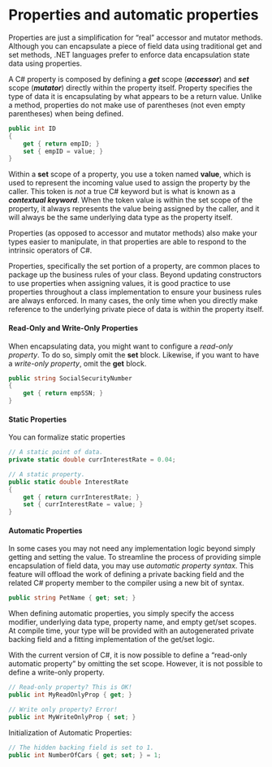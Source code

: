 # Properties and automatic properties

Properties are just a simplification for “real” accessor and mutator methods. Although you can encapsulate a piece of field data using traditional get and set methods, .NET languages prefer to enforce data encapsulation state data using properties. 

A C\# property is composed by defining a _**get**_ scope \(_**accessor**_\) and _**set**_ scope \(_**mutator**_\) directly within the property itself. Property specifies the type of data it is encapsulating by what appears to be a return value. Unlike a method, properties do not make use of parentheses \(not even empty parentheses\) when being defined. 

```csharp
public int ID
{
    get { return empID; }
    set { empID = value; }
}
```

Within a **set** scope of a property, you use a token named **value**, which is used to represent the incoming value used to assign the property by the caller. This token is _not_ a true C\# keyword but is what is known as a _**contextual keyword**_. When the token value is within the set scope of the property, it always represents the value being assigned by the caller, and it will always be the same underlying data type as the property itself.

Properties \(as opposed to accessor and mutator methods\) also make your types easier to manipulate, in that properties are able to respond to the intrinsic operators of C\#.

Properties, specifically the set portion of a property, are common places to package up the business rules of your class. Beyond updating constructors to use properties when assigning values, it is good practice to use properties throughout a class implementation to ensure your business rules are always enforced. In many cases, the only time when you directly make reference to the underlying private piece of data is within the property itself.

#### Read-Only and Write-Only Properties

When encapsulating data, you might want to configure a _read-only property_. To do so, simply omit the **set** block. Likewise, if you want to have a _write-only property_, omit the **get** block.

```csharp
public string SocialSecurityNumber
{
    get { return empSSN; }
}
```

#### Static Properties

You can formalize static properties

```csharp
// A static point of data.
private static double currInterestRate = 0.04;

// A static property.
public static double InterestRate
{
    get { return currInterestRate; }
    set { currInterestRate = value; }
}
```

#### Automatic Properties

In some cases you may not need any implementation logic beyond simply getting and setting the value. To streamline the process of providing simple encapsulation of field data, you may use _automatic property syntax_. This feature will offload the work of defining a private backing field and the related C\# property member to the compiler using a new bit of syntax.

```csharp
public string PetName { get; set; }
```

When defining automatic properties, you simply specify the access modifier, underlying data type, property name, and empty get/set scopes. At compile time, your type will be provided with an autogenerated private backing field and a fitting implementation of the get/set logic.

With the current version of C\#, it is now possible to define a “read-only automatic property” by omitting the set scope. However, it is not possible to define a write-only property.

```csharp
// Read-only property? This is OK!
public int MyReadOnlyProp { get; }

// Write only property? Error!
public int MyWriteOnlyProp { set; }
```

Initialization of Automatic Properties:

```csharp
// The hidden backing field is set to 1.
public int NumberOfCars { get; set; } = 1;
```

